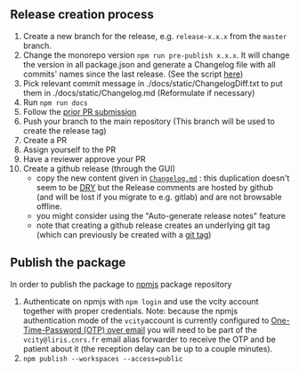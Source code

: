 ## Release creation process

1. Create a new branch for the release, e.g. `release-x.x.x` from the `master` branch.
2. Change the monorepo version `npm run pre-publish x.x.x`. It will change the version in all package.json and generate a Changelog file with all commits' names since the last release. (See the script [here](../../bin/prePublish.js)) 
3. Pick relevant commit message in ./docs/static/ChangelogDiff.txt to put them in ./docs/static/Changelog.md (Reformulate if necessary)
4. Run `npm run docs`
5. Follow the [prior PR submission](./Contributing.md#prior-to-pr-submission)
6. Push your branch to the main repository (This branch will be used to create the release tag)
7. Create a PR
8. Assign yourself to the PR
9. Have a reviewer approve your PR
10. Create a github release (through the GUI)
    - copy the new content given in [`Changelog.md`](https://github.com/VCityTeam/UD-Viz/blob/master/docs/static/Changelog.md) : this duplication doesn't seem to be [DRY](https://en.wikipedia.org/wiki/Don%27t_repeat_yourself) but the Release comments are hosted by github (and will be lost if you migrate to e.g. gitlab) and are not browsable offline.
    - you might consider using the "Auto-generate release notes" feature
    - note that creating a github release creates an underlying git tag (which can previously be created with a [git tag](https://stackoverflow.com/questions/38675829/how-to-create-releases-for-public-or-private-repository-in-github))

## Publish the package

In order to publish the package to [npmjs](https://www.npmjs.com/) package repository

1. Authenticate on npmjs with `npm login` and use the vcity account together with proper credentials.
   Note: because the npmjs authentication mode of the `vcity`account is currently configured to [One-Time-Password (OTP) over email](https://docs.npmjs.com/receiving-a-one-time-password-over-email) you will need to be part of the `vcity@liris.cnrs.fr` email alias forwarder to receive the OTP and be patient about it (the reception delay can be up to a couple minutes).
1. `npm publish --workspaces --access=public`
